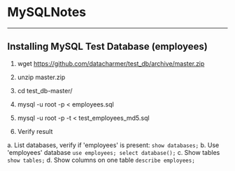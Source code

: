 # MySQLNotes


-------------------------------------------
 Installing MySQL Test Database (employees)
-------------------------------------------

1. wget https://github.com/datacharmer/test_db/archive/master.zip

2. unzip master.zip

3. cd test_db-master/ 

4. mysql -u root -p < employees.sql

5. mysql -u root -p -t < test_employees_md5.sql

6. Verify result

a. List databases, verify if 'employees' is present:
`show databases;`
b. Use 'employees' database
`use employees; select database();`
c. Show tables
`show tables;`
d. Show columns on one table
`describe employees;`

